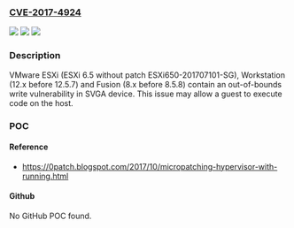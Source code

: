 ### [CVE-2017-4924](https://cve.mitre.org/cgi-bin/cvename.cgi?name=CVE-2017-4924)
![](https://img.shields.io/static/v1?label=Product&message=Fusion&color=blue)
![](https://img.shields.io/static/v1?label=Version&message=n%2Fa&color=blue)
![](https://img.shields.io/static/v1?label=Vulnerability&message=Out-of-bounds%20write%20vulnerability&color=brighgreen)

### Description

VMware ESXi (ESXi 6.5 without patch ESXi650-201707101-SG), Workstation (12.x before 12.5.7) and Fusion (8.x before 8.5.8) contain an out-of-bounds write vulnerability in SVGA device. This issue may allow a guest to execute code on the host.

### POC

#### Reference
- https://0patch.blogspot.com/2017/10/micropatching-hypervisor-with-running.html

#### Github
No GitHub POC found.

